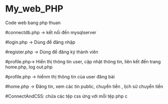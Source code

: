 # My_web_PHP
Code web bang php thuan

#connectdb.php -> kết nối đến mysqlserver


#login.php -> Dùng để đăng nhập

#register.php -> Dùng để đăng ký thành viên

#profile.php-> Hiển thị thông tin user, cập nhật thông tin, liên kết đến trang home.php, log out.php

#profile.php -> hiểnm thị thông tin của user đăng bài

#home.php -> Đăng tin, xem các tin public, chuyển tiền , lịch sử chuyển tiền

#ConnectAndCSS: chứa các tệp css ứng với mỗi tệp php c
